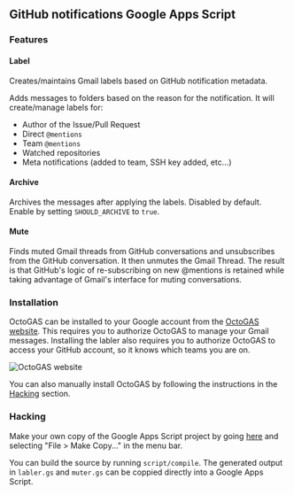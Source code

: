 ## GitHub notifications Google Apps Script

### Features

#### Label

Creates/maintains Gmail labels based on GitHub notification metadata.

Adds messages to folders based on the reason for the notification. It will create/manage labels for:

- Author of the Issue/Pull Request
- Direct `@mentions`
- Team `@mentions`
- Watched repositories
- Meta notifications (added to team, SSH key added, etc...)

#### Archive

Archives the messages after applying the labels. Disabled by default. Enable by setting `SHOULD_ARCHIVE` to `true`.

#### Mute

Finds muted Gmail threads from GitHub conversations and unsubscribes from the GitHub conversation. It then unmutes the Gmail Thread. The result is that GitHub's logic of re-subscribing on new @mentions is retained while taking advantage of Gmail's interface for muting conversations.

### Installation

OctoGAS can be installed to your Google account from the [OctoGAS website](https://script.google.com/macros/s/AKfycbyTt-wRFUb-O6WkoamJUPdAS8LMeQ-tbl_k2dIXP4WKAyGvlZr1/exec). This requires you to authorize OctoGAS to manage your Gmail messages. Installing the labler also requires you to authorize OctoGAS to access your GitHub account, so it knows which teams you are on.

![OctoGAS website](https://cloud.githubusercontent.com/assets/1144197/7011123/ac80c122-dc63-11e4-96da-090373e1be34.png)

You can also manually install OctoGAS by following the instructions in the [Hacking](#hacking) section.

### Hacking

Make your own copy of the Google Apps Script project by going [here](https://script.google.com/d/1yTtQ4bGlpsuv3lp0pWLmArzEbya4bvi_ABJ3Jn9NR8iDSAXZSwd3ynjh/edit) and selecting "File > Make Copy..." in the menu bar.

You can build the source by running `script/compile`. The generated output in `labler.gs` and `muter.gs` can be coppied directly into a Google Apps Script.
